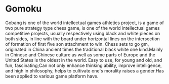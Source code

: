 # Gomoku
Gobang is one of the world intellectual games athletics project, is a game of two pure strategy type chess game, is one of the world intellectual games competitive projects, usually respectively using black and white pieces on both sides, in line with the board under horizontal lines on the intersection of formation of first five son attachment to win. Chess sets to go gm, originated in China ancient times the traditional black white one kind.Mainly in Chinese and Chinese culture as well as some parts of Europe and the United States is the oldest in the world. Easy to use, for young and old, and fun, fascinating;Can not only enhance thinking ability, improve intelligence, and high in philosophy, helps to cultivate one's morality raises a gender.Has been applied to various game platform have.
